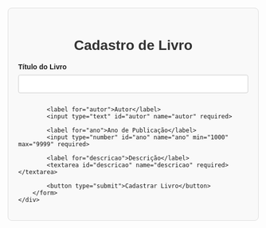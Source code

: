 <!DOCTYPE html>
<html lang="pt-BR">
<head>
    <meta charset="UTF-8">
    <meta name="viewport" content="width=device-width, initial-scale=1.0">
    <title>Cadastro de Livro</title>
    <style>
        body {
            font-family: Arial, sans-serif;
            margin: 20px;
        }
        .container {
            max-width: 600px;
            margin: 0 auto;
            padding: 20px;
            border: 1px solid #ddd;
            border-radius: 8px;
            background-color: #f9f9f9;
        }
        h1 {
            text-align: center;
            color: #333;
        }
        label {
            display: block;
            margin-bottom: 8px;
            font-weight: bold;
        }
        input[type="text"], input[type="number"], textarea {
            width: 100%;
            padding: 10px;
            margin-bottom: 12px;
            border: 1px solid #ccc;
            border-radius: 4px;
        }
        textarea {
            height: 100px;
            resize: vertical;
        }
        button {
            display: block;
            width: 100%;
            padding: 10px;
            background-color: #007bff;
            color: white;
            border: none;
            border-radius: 4px;
            font-size: 16px;
            cursor: pointer;
        }
        button:hover {
            background-color: #0056b3;
        }
    </style>
</head>
<body>
    <div class="container">
        <h1>Cadastro de Livro</h1>
        <form action="/enviar-dados" method="post">
            <label for="titulo">Título do Livro</label>
            <input type="text" id="titulo" name="titulo" required>

            <label for="autor">Autor</label>
            <input type="text" id="autor" name="autor" required>

            <label for="ano">Ano de Publicação</label>
            <input type="number" id="ano" name="ano" min="1000" max="9999" required>

            <label for="descricao">Descrição</label>
            <textarea id="descricao" name="descricao" required></textarea>

            <button type="submit">Cadastrar Livro</button>
        </form>
    </div>
</body>
</html>
